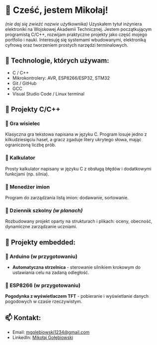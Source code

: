# 👋 Cześć, jestem Mikołaj!
*(nie daj się zwieźć nazwie użytkownika)*
Uzyskałem tytuł inżyniera elektroniki na Wojskowej Akademii Technicznej. Jestem początkującym programistą C/C++, rozwijam praktyczne projekty jako część mojego portfolio i nauki. Interesuję się systemami wbudowanymi, elektroniką cyfrową oraz tworzeniem prostych narzędzi terminalowych.
  
## 🔧 Technologie, których używam:
- C / C++
- Mikrokontrolery: AVR, ESP8266/ESP32, STM32
- Git / GitHub
- GCC
- Visual Studio Code / Linux terminal
  
## 📂 Projekty C/C++
### 📌 Gra wisielec
Klasyczna gra tekstowa napisana w języku C. Program losuje jedno z kilkudziesięciu haseł, a gracz zgaduje litery ukrytego słowa, mając ograniczoną liczbę prób.

### 📌 Kalkulator
Prosty kalkulator napisany w języku C z obsługą błędów i dodatkowymi funkcjami (np. silnia).

### 📌 Menedżer imion
Program do zarządzania listą imion: dodawanie, sortowanie.

### 📌 Dziennik szkolny *(w planach)*
Rozbudowany projekt oparty na strukturach i plikach: oceny, obecność, dynamiczne zarządzanie uczniami.

## 🤖 Projekty embedded:
### 🔧 Arduino (w przygotowaniu)
- **Automatyczna strzelnica** - sterowanie silnikiem krokowym do ustawiania celu na zadaną odległość.

### 🔧 ESP8266 (w przygotowaniu)
**Pogodynka z wyświetlaczem TFT** - pobieranie i wyświetlanie danych pogodowych w czasie rzeczywistym.

## 📫 Kontakt:
- Email: mgolebiowski1234@gmail.com
- LinkedIn: [Mikołaj Gołębiowski](https://www.linkedin.com/in/mikołaj-gołębiowski-a3255a359)
